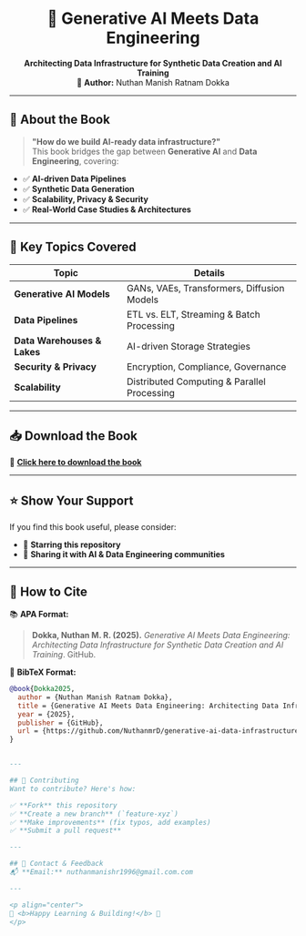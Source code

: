 <h1 align="center">🚀 Generative AI Meets Data Engineering</h1>

<p align="center">
  <b>Architecting Data Infrastructure for Synthetic Data Creation and AI Training</b><br>
  📖 <b>Author:</b> Nuthan Manish Ratnam Dokka
</p>

---

## 🌟 About the Book  
> **"How do we build AI-ready data infrastructure?"**  
This book bridges the gap between **Generative AI** and **Data Engineering**, covering:
- ✅ **AI-driven Data Pipelines**  
- ✅ **Synthetic Data Generation**  
- ✅ **Scalability, Privacy & Security**  
- ✅ **Real-World Case Studies & Architectures**  

---

## 📌 Key Topics Covered  
| Topic                     | Details |
|---------------------------|---------|
| **Generative AI Models**  | GANs, VAEs, Transformers, Diffusion Models |
| **Data Pipelines**        | ETL vs. ELT, Streaming & Batch Processing |
| **Data Warehouses & Lakes** | AI-driven Storage Strategies |
| **Security & Privacy**    | Encryption, Compliance, Governance |
| **Scalability**           | Distributed Computing & Parallel Processing |

---

## 📥 Download the Book  
📄 **[Click here to download the book](https://github.com/NuthanmrD/generative-ai-data-infrastructure/blob/main/book_of_Generative_AI_Meets_Data_Engineering.pdf)**  

---

## ⭐ Show Your Support  
If you find this book useful, please consider:  
- 🌟 **Starring this repository**  
- 📢 **Sharing it with AI & Data Engineering communities**  

---

## 📝 How to Cite  
📚 **APA Format:**  
> **Dokka, Nuthan M. R. (2025).** *Generative AI Meets Data Engineering: Architecting Data Infrastructure for Synthetic Data Creation and AI Training*. GitHub.  

📖 **BibTeX Format:**  
```bibtex
@book{Dokka2025,
  author = {Nuthan Manish Ratnam Dokka},
  title = {Generative AI Meets Data Engineering: Architecting Data Infrastructure for Synthetic Data Creation and AI Training},
  year = {2025},
  publisher = {GitHub},
  url = {https://github.com/NuthanmrD/generative-ai-data-infrastructure}
}


---

## 🤝 Contributing  
Want to contribute? Here's how:  

✅ **Fork** this repository  
✅ **Create a new branch** (`feature-xyz`)  
✅ **Make improvements** (fix typos, add examples)  
✅ **Submit a pull request**  

---

## 📧 Contact & Feedback  
📬 **Email:** nuthanmanishr1996@gmail.com.com    

---

<p align="center">
🚀 <b>Happy Learning & Building!</b> 🚀  
</p>

